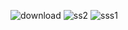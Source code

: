 ![download](https://user-images.githubusercontent.com/70490123/144426929-e3f0fddf-c885-46e2-b240-c7d2d23b9389.jpg)
![ss2](https://user-images.githubusercontent.com/70490123/144426936-37b4289d-07d9-4164-8df7-6a585562baee.PNG)
![sss1](https://user-images.githubusercontent.com/70490123/144426939-87e660b0-4087-4cc7-bf0c-d15fddd3e362.PNG)

